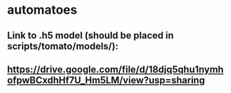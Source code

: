 # automatoes

## Link to .h5 model (should be placed in scripts/tomato/models/):
## https://drive.google.com/file/d/18djq5qhu1nymhofpwBCxdhHf7U_Hm5LM/view?usp=sharing
